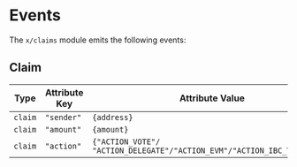 <!--
order: 5
-->

# Events

The `x/claims` module emits the following events:

## Claim

| Type    | Attribute Key | Attribute Value                                                          |
|---------|--------------|-------------------------------------------------------------------------|
| `claim` | `"sender"`   | `{address}`                                                             |
| `claim` | `"amount"`   | `{amount}`                                                              |
| `claim` | `"action"`   | `{"ACTION_VOTE"/ "ACTION_DELEGATE"/"ACTION_EVM"/"ACTION_IBC_TRANSFER"}` |
